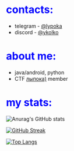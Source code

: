 <h1 style="color:blue;">contacts:</h1>

- telegram - [@lypoka](https://t.me/lypoka)
- discord - [@ykolko](https://discordapp.com/users/696050703302525048)

<h1 style="color:blue;">about me:</h1>

- java/android, python
- CTF [лыпока)](https://ctftime.org/team/269614) member

  
<h1 style="color:blue;">my stats:</h1>

  ![Anurag's GitHub stats](https://github-readme-stats-sigma-five.vercel.app/api?username=artkegor&show_icons=true&theme=dark&icon_color=f78a00)
 
  [![GitHub Streak](https://streak-stats.demolab.com/?user=DenverCoder1&theme=dark)](https://git.io/streak-stats)
  
  [![Top Langs](https://github-readme-stats-sigma-five.vercel.app/api/top-langs/?username=artkegor&theme=dark)](https://github.com/anuraghazra/github-readme-stats)
  
 
[//]: <> (github-readme-stats-sigma-five.vercel.app)
[//]: <> (github-readme-stats.vercel.app)
